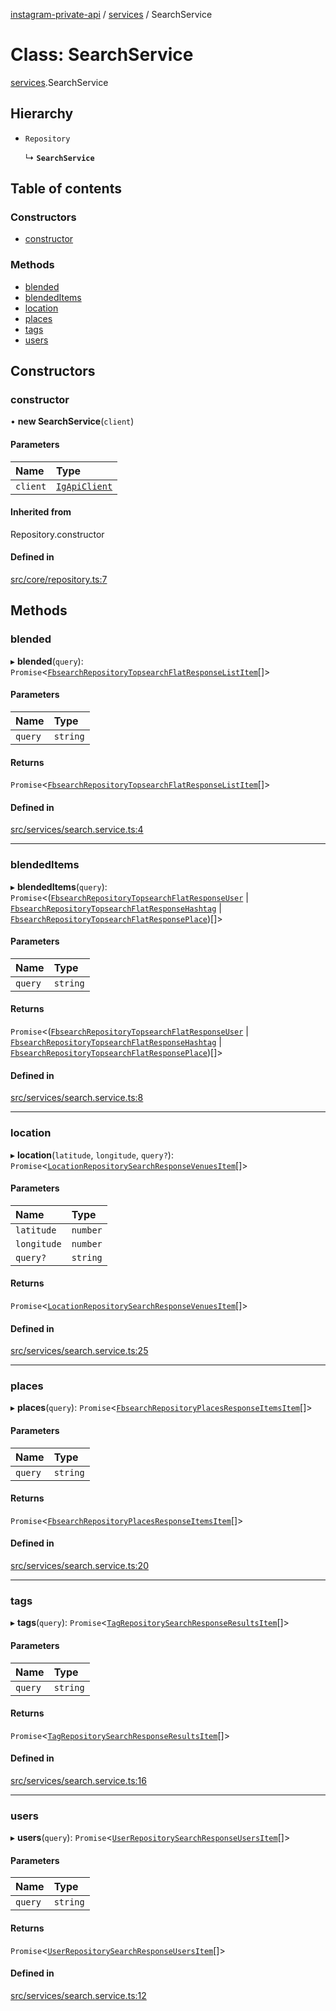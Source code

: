 [instagram-private-api](../../README.md) / [services](../../modules/services.md) / SearchService

# Class: SearchService

[services](../../modules/services.md).SearchService

## Hierarchy

- `Repository`

  ↳ **`SearchService`**

## Table of contents

### Constructors

- [constructor](SearchService.md#constructor)

### Methods

- [blended](SearchService.md#blended)
- [blendedItems](SearchService.md#blendeditems)
- [location](SearchService.md#location)
- [places](SearchService.md#places)
- [tags](SearchService.md#tags)
- [users](SearchService.md#users)

## Constructors

### constructor

• **new SearchService**(`client`)

#### Parameters

| Name | Type |
| :------ | :------ |
| `client` | [`IgApiClient`](../index/IgApiClient.md) |

#### Inherited from

Repository.constructor

#### Defined in

[src/core/repository.ts:7](https://github.com/Nerixyz/instagram-private-api/blob/4971f34/src/core/repository.ts#L7)

## Methods

### blended

▸ **blended**(`query`): `Promise`<[`FbsearchRepositoryTopsearchFlatResponseListItem`](../../interfaces/responses/FbsearchRepositoryTopsearchFlatResponseListItem.md)[]\>

#### Parameters

| Name | Type |
| :------ | :------ |
| `query` | `string` |

#### Returns

`Promise`<[`FbsearchRepositoryTopsearchFlatResponseListItem`](../../interfaces/responses/FbsearchRepositoryTopsearchFlatResponseListItem.md)[]\>

#### Defined in

[src/services/search.service.ts:4](https://github.com/Nerixyz/instagram-private-api/blob/4971f34/src/services/search.service.ts#L4)

___

### blendedItems

▸ **blendedItems**(`query`): `Promise`<([`FbsearchRepositoryTopsearchFlatResponseUser`](../../interfaces/responses/FbsearchRepositoryTopsearchFlatResponseUser.md) \| [`FbsearchRepositoryTopsearchFlatResponseHashtag`](../../interfaces/responses/FbsearchRepositoryTopsearchFlatResponseHashtag.md) \| [`FbsearchRepositoryTopsearchFlatResponsePlace`](../../interfaces/responses/FbsearchRepositoryTopsearchFlatResponsePlace.md))[]\>

#### Parameters

| Name | Type |
| :------ | :------ |
| `query` | `string` |

#### Returns

`Promise`<([`FbsearchRepositoryTopsearchFlatResponseUser`](../../interfaces/responses/FbsearchRepositoryTopsearchFlatResponseUser.md) \| [`FbsearchRepositoryTopsearchFlatResponseHashtag`](../../interfaces/responses/FbsearchRepositoryTopsearchFlatResponseHashtag.md) \| [`FbsearchRepositoryTopsearchFlatResponsePlace`](../../interfaces/responses/FbsearchRepositoryTopsearchFlatResponsePlace.md))[]\>

#### Defined in

[src/services/search.service.ts:8](https://github.com/Nerixyz/instagram-private-api/blob/4971f34/src/services/search.service.ts#L8)

___

### location

▸ **location**(`latitude`, `longitude`, `query?`): `Promise`<[`LocationRepositorySearchResponseVenuesItem`](../../interfaces/responses/LocationRepositorySearchResponseVenuesItem.md)[]\>

#### Parameters

| Name | Type |
| :------ | :------ |
| `latitude` | `number` |
| `longitude` | `number` |
| `query?` | `string` |

#### Returns

`Promise`<[`LocationRepositorySearchResponseVenuesItem`](../../interfaces/responses/LocationRepositorySearchResponseVenuesItem.md)[]\>

#### Defined in

[src/services/search.service.ts:25](https://github.com/Nerixyz/instagram-private-api/blob/4971f34/src/services/search.service.ts#L25)

___

### places

▸ **places**(`query`): `Promise`<[`FbsearchRepositoryPlacesResponseItemsItem`](../../interfaces/responses/FbsearchRepositoryPlacesResponseItemsItem.md)[]\>

#### Parameters

| Name | Type |
| :------ | :------ |
| `query` | `string` |

#### Returns

`Promise`<[`FbsearchRepositoryPlacesResponseItemsItem`](../../interfaces/responses/FbsearchRepositoryPlacesResponseItemsItem.md)[]\>

#### Defined in

[src/services/search.service.ts:20](https://github.com/Nerixyz/instagram-private-api/blob/4971f34/src/services/search.service.ts#L20)

___

### tags

▸ **tags**(`query`): `Promise`<[`TagRepositorySearchResponseResultsItem`](../../interfaces/responses/TagRepositorySearchResponseResultsItem.md)[]\>

#### Parameters

| Name | Type |
| :------ | :------ |
| `query` | `string` |

#### Returns

`Promise`<[`TagRepositorySearchResponseResultsItem`](../../interfaces/responses/TagRepositorySearchResponseResultsItem.md)[]\>

#### Defined in

[src/services/search.service.ts:16](https://github.com/Nerixyz/instagram-private-api/blob/4971f34/src/services/search.service.ts#L16)

___

### users

▸ **users**(`query`): `Promise`<[`UserRepositorySearchResponseUsersItem`](../../interfaces/responses/UserRepositorySearchResponseUsersItem.md)[]\>

#### Parameters

| Name | Type |
| :------ | :------ |
| `query` | `string` |

#### Returns

`Promise`<[`UserRepositorySearchResponseUsersItem`](../../interfaces/responses/UserRepositorySearchResponseUsersItem.md)[]\>

#### Defined in

[src/services/search.service.ts:12](https://github.com/Nerixyz/instagram-private-api/blob/4971f34/src/services/search.service.ts#L12)
